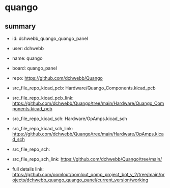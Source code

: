 # quango
 
## summary 
* id: dchwebb_quango_quango_panel
* user: dchwebb
* name: quango
* board: quango_panel
* repo: https://github.com/dchwebb/Quango
* src_file_repo_kicad_pcb: Hardware/Quango_Components.kicad_pcb
* src_file_repo_kicad_pcb_link: https://github.com/dchwebb/Quango/tree/main/Hardware/Quango_Components.kicad_pcb
* src_file_repo_kicad_sch: Hardware/OpAmps.kicad_sch
* src_file_repo_kicad_sch_link: https://github.com/dchwebb/Quango/tree/main/Hardware/OpAmps.kicad_sch

* src_file_repo_sch: 
* src_file_repo_sch_link: https://github.com/dchwebb/Quango/tree/main/
* full details link: https://github.com/oomlout/oomlout_oomp_project_bot_v_2/tree/main/projects/dchwebb_quango_quango_panel/current_version/working  







